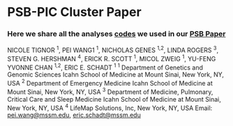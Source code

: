 # PSB-PIC Cluster Paper
### Here we share all the analyses [codes](https://github.com/DigitalHealthCenterMSSM/PSB-Cluster/PIC.R) we used in our [PSB Paper](https://psb.stanford.edu/psb-online/proceedings/psb17/tignor.pdf)

NICOLE TIGNOR <sup>1</sup>, PEI WANG1 <sup>1</sup>, NICHOLAS GENES <sup>1,2</sup>, LINDA ROGERS <sup>3</sup>, STEVEN G. HERSHMAN <sup>4</sup>, ERICK R. SCOTT <sup>1</sup>, MICOL ZWEIG <sup>1</sup>, YU-FENG YVONNE CHAN <sup>1,2</sup>, ERIC E. SCHADT <sup>1</sup>
<sup>1</sup>
Department of Genetics and Genomic Sciences
Icahn School of Medicine at Mount Sinai, New York, NY, USA
<sup>2</sup>
Department of Emergency Medicine
Icahn School of Medicine at Mount Sinai, New York, NY, USA
<sup>3</sup>
Department of Medicine, Pulmonary, Critical Care and Sleep Medicine
Icahn School of Medicine at Mount Sinai, New York, NY, USA
<sup>4</sup>
LifeMap Solutions, Inc, New York, NY, USA
Email: pei.wang@mssm.edu, eric.schadt@mssm.edu

